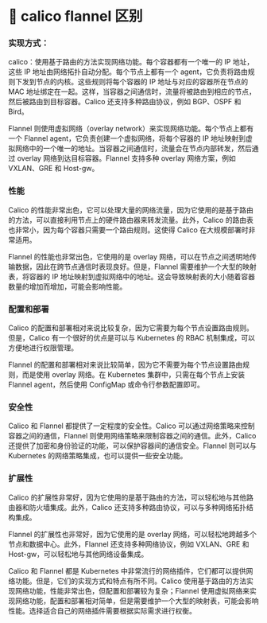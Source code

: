 # 🍍 calico flannel 区别

### 实现方式：

calico：使用基于路由的方法实现网络功能。每个容器都有一个唯一的 IP 地址，这些 IP 地址由网络拓扑自动分配。每个节点上都有一个 agent，它负责将路由规则下发到节点的内核。这些规则将每个容器的 IP 地址与对应的容器所在节点的 MAC 地址绑定在一起。这样，当容器之间通信时，流量将被路由到相应的节点，然后被路由到目标容器。Calico 还支持多种路由协议，例如 BGP、OSPF 和 Bird。

Flannel 则使用虚拟网络（overlay network）来实现网络功能。每个节点上都有一个 Flannel agent，它负责创建一个虚拟网络，将每个容器的 IP 地址映射到虚拟网络中的一个唯一的地址。当容器之间通信时，流量会在节点内部转发，然后通过 overlay 网络到达目标容器。Flannel 支持多种 overlay 网络方案，例如 VXLAN、GRE 和 Host-gw。

### 性能

Calico 的性能非常出色，它可以处理大量的网络流量，因为它使用的是基于路由的方法，可以直接利用节点上的硬件路由器来转发流量。此外，Calico 的路由表也非常小，因为每个容器只需要一个路由规则。这使得 Calico 在大规模部署时非常适用。

Flannel 的性能也非常出色，它使用的是 overlay 网络，可以在节点之间透明地传输数据，因此在跨节点通信时表现良好。但是，Flannel 需要维护一个大型的映射表，将容器的 IP 地址映射到虚拟网络中的地址。这会导致映射表的大小随着容器数量的增加而增加，可能会影响性能。

### **配置和部署**

Calico 的配置和部署相对来说比较复杂，因为它需要为每个节点设置路由规则。但是，Calico 有一个很好的优点是可以与 Kubernetes 的 RBAC 机制集成，可以方便地进行权限管理。

Flannel 的配置和部署相对来说比较简单，因为它不需要为每个节点设置路由规则，而是使用 overlay 网络。在 Kubernetes 集群中，只需在每个节点上安装 Flannel agent，然后使用 ConfigMap 或命令行参数配置即可。

### **安全性**

Calico 和 Flannel 都提供了一定程度的安全性。Calico 可以通过网络策略来控制容器之间的通信，Flannel 则使用网络策略来限制容器之间的通信。此外，Calico 还提供了加密和身份验证的功能，可以保护容器间的通信安全。Flannel 则可以与 Kubernetes 的网络策略集成，也可以提供一些安全功能。

### **扩展性**

Calico 的扩展性非常好，因为它使用的是基于路由的方法，可以轻松地与其他路由器和防火墙集成。此外，Calico 还支持多种路由协议，可以与多种网络拓扑结构集成。

Flannel 的扩展性也非常好，因为它使用的是 overlay 网络，可以轻松地跨越多个节点和数据中心。此外，Flannel 还支持多种网络协议，例如 VXLAN、GRE 和 Host-gw，可以轻松地与其他网络设备集成。

Calico 和 Flannel 都是 Kubernetes 中非常流行的网络插件，它们都可以提供网络功能。但是，它们的实现方式和特点有所不同。Calico 使用基于路由的方法实现网络功能，性能非常出色，但配置和部署较为复杂；Flannel 使用虚拟网络来实现网络功能，配置和部署相对简单，但是需要维护一个大型的映射表，可能会影响性能。选择适合自己的网络插件需要根据实际需求进行权衡。
